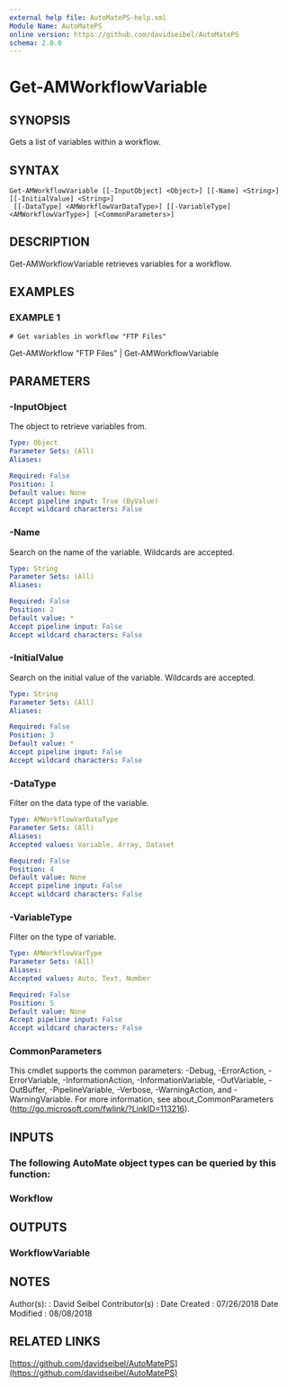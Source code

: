 ```yaml
---
external help file: AutoMatePS-help.xml
Module Name: AutoMatePS
online version: https://github.com/davidseibel/AutoMatePS
schema: 2.0.0
---
```


# Get-AMWorkflowVariable

## SYNOPSIS
Gets a list of variables within a workflow.

## SYNTAX

```
Get-AMWorkflowVariable [[-InputObject] <Object>] [[-Name] <String>] [[-InitialValue] <String>]
 [[-DataType] <AMWorkflowVarDataType>] [[-VariableType] <AMWorkflowVarType>] [<CommonParameters>]
```

## DESCRIPTION
Get-AMWorkflowVariable retrieves variables for a workflow.

## EXAMPLES

### EXAMPLE 1
```
# Get variables in workflow "FTP Files"
```

Get-AMWorkflow "FTP Files" | Get-AMWorkflowVariable

## PARAMETERS

### -InputObject
The object to retrieve variables from.

```yaml
Type: Object
Parameter Sets: (All)
Aliases:

Required: False
Position: 1
Default value: None
Accept pipeline input: True (ByValue)
Accept wildcard characters: False
```

### -Name
Search on the name of the variable.
Wildcards are accepted.

```yaml
Type: String
Parameter Sets: (All)
Aliases:

Required: False
Position: 2
Default value: *
Accept pipeline input: False
Accept wildcard characters: False
```

### -InitialValue
Search on the initial value of the variable.
Wildcards are accepted.

```yaml
Type: String
Parameter Sets: (All)
Aliases:

Required: False
Position: 3
Default value: *
Accept pipeline input: False
Accept wildcard characters: False
```

### -DataType
Filter on the data type of the variable.

```yaml
Type: AMWorkflowVarDataType
Parameter Sets: (All)
Aliases:
Accepted values: Variable, Array, Dataset

Required: False
Position: 4
Default value: None
Accept pipeline input: False
Accept wildcard characters: False
```

### -VariableType
Filter on the type of variable.

```yaml
Type: AMWorkflowVarType
Parameter Sets: (All)
Aliases:
Accepted values: Auto, Text, Number

Required: False
Position: 5
Default value: None
Accept pipeline input: False
Accept wildcard characters: False
```

### CommonParameters
This cmdlet supports the common parameters: -Debug, -ErrorAction, -ErrorVariable, -InformationAction, -InformationVariable, -OutVariable, -OutBuffer, -PipelineVariable, -Verbose, -WarningAction, and -WarningVariable.
For more information, see about_CommonParameters (http://go.microsoft.com/fwlink/?LinkID=113216).

## INPUTS

### The following AutoMate object types can be queried by this function:
### Workflow
## OUTPUTS

### WorkflowVariable
## NOTES
Author(s):     : David Seibel
Contributor(s) :
Date Created   : 07/26/2018
Date Modified  : 08/08/2018

## RELATED LINKS

[https://github.com/davidseibel/AutoMatePS](https://github.com/davidseibel/AutoMatePS)

